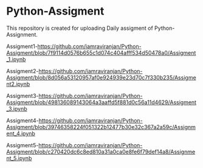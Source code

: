 # Python-Assigment
This repository is created for uploading Daily assigment of Python-Assignment.

Assigment1-https://github.com/iamraviranjan/Python-Assigment/blob/7f9114d0576b655c1d074c404afff534d50478a0/Assigment_1.ipynb

Assigment2-https://github.com/iamraviranjan/Python-Assigment/blob/8d056a53120957af0e924939e23d70c7f330b235/Assigment2.ipynb

Assigment3-https://github.com/iamraviranjan/Python-Assigment/blob/498136089143064a3aaffd5f881d0c56a11d4629/Assigment_3.ipynb

Assigment4-https://github.com/iamraviranjan/Python-Assigment/blob/39746358224f051322b12477b30e32c367a2a59c/Assignment_4.ipynb

Assigment5-https://github.com/iamraviranjan/Python-Assigment/blob/c270420dc6c8ed810a31a0ca0e8fe6f79def14a8/Assignment_5.ipynb
